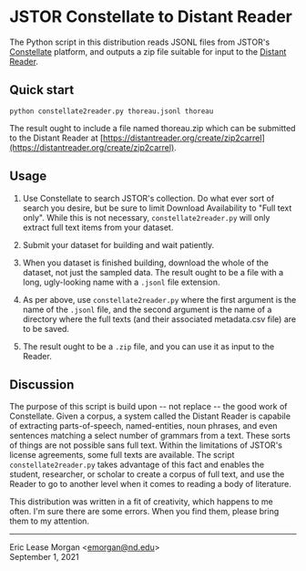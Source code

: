 # JSTOR Constellate to Distant Reader

The Python script in this distribution reads JSONL files from JSTOR's [Constellate](https://constellate.org) platform, and outputs a zip file suitable for input to the [Distant Reader](https://distantreader.org).


## Quick start

   ``python constellate2reader.py thoreau.jsonl thoreau``

The result ought to include a file named thoreau.zip which can be submitted to the Distant Reader at [https://distantreader.org/create/zip2carrel](https://distantreader.org/create/zip2carrel).


## Usage

   1. Use Constellate to search JSTOR's collection. Do what ever sort of search you desire, but be sure to limit Download Availability to "Full text only". While this is not necessary, ``constellate2reader.py`` will only extract full text items from your dataset.
   
   2. Submit your dataset for building and wait patiently.
   
   3. When you dataset is finished building, download the whole of the dataset, not just the sampled data. The result ought to be a file with a long, ugly-looking name with a ``.jsonl`` file extension.
   
   4. As per above, use ``constellate2reader.py`` where the first argument is the name of the ``.jsonl`` file, and the second argument is the name of a directory where the full texts (and their associated metadata.csv file) are to be saved.
   
   5. The result ought to be a ``.zip`` file, and you can use it as input to the Reader.

## Discussion

The purpose of this script is build upon -- not replace -- the good work of Constellate. Given a corpus, a system called the Distant Reader is capabile of extracting parts-of-speech, named-entities, noun phrases, and even sentences matching a select number of grammars from a text. These sorts of things are not possible sans full text. Within the limitations of JSTOR's license agreements, some full texts are available. The script ``constellate2reader.py`` takes advantage of this fact and enables the student, researcher, or scholar to create a corpus of full text, and use the Reader to go to another level when it comes to reading a body of literature.

This distribution was written in a fit of creativity, which happens to me often. I'm sure there are some errors. When you find them, please bring them to my attention.

---
Eric Lease Morgan &lt;emorgan@nd.edu&gt;  
September 1, 2021

